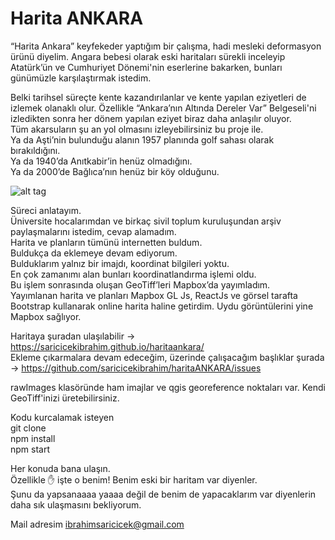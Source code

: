 # Harita ANKARA

“Harita Ankara” keyfekeder yaptığım bir çalışma, hadi mesleki deformasyon ürünü diyelim.
Angara bebesi olarak eski haritaları sürekli inceleyip Atatürk’ün ve Cumhuriyet Dönemi'nin eserlerine bakarken, bunları günümüzle karşılaştırmak istedim.

Belki tarihsel süreçte kente kazandırılanlar ve kente yapılan eziyetleri de izlemek olanaklı olur.
Özellikle “Ankara’nın Altında Dereler Var” Belgeseli'ni izledikten sonra her dönem yapılan eziyet biraz daha anlaşılır oluyor.         
Tüm akarsuların şu an yol olmasını izleyebilirsiniz bu proje ile.     
Ya da Aşti’nin bulunduğu alanın 1957 planında golf sahası olarak bırakıldığını.     
Ya da 1940’da Anıtkabir’in henüz olmadığını.     
Ya da 2000’de Bağlıca’nın henüz bir köy olduğunu.

![alt tag](http://e-yazi.com/images/haritaankara/4maps_sm.png)

Süreci anlatayım.     
Üniversite hocalarımdan ve birkaç sivil toplum kuruluşundan arşiv paylaşmalarını istedim, cevap alamadım.     
Harita ve planların tümünü internetten buldum.     
Buldukça da eklemeye devam ediyorum.     
Bulduklarım yalnız bir imajdı, koordinat bilgileri yoktu.     
En çok zamanımı alan bunları koordinatlandırma işlemi oldu.     
Bu işlem sonrasında oluşan GeoTiff’leri Mapbox’da yayımladım.     
Yayımlanan harita ve planları Mapbox GL Js, ReactJs ve görsel tarafta Bootstrap kullanarak online harita haline getirdim. Uydu görüntülerini yine Mapbox sağlıyor.     

Haritaya şuradan ulaşılabilir -> https://saricicekibrahim.github.io/haritaankara/     
Ekleme çıkarmalara devam edeceğim, üzerinde çalışacağım başlıklar şurada -> https://github.com/saricicekibrahim/haritaANKARA/issues     

rawImages klasöründe ham imajlar ve qgis georeference noktaları var. Kendi GeoTiff'inizi üretebilirsiniz.

Kodu kurcalamak isteyen     
git clone     
npm install     
npm start     

Her konuda bana ulaşın.     
Özellikle ✋ işte o benim! Benim eski bir haritam var diyenler.     
Şunu da yapsanaaaa yaaaa değil de benim de yapacaklarım var diyenlerin daha sık ulaşmasını bekliyorum.     

Mail adresim ibrahimsaricicek@gmail.com
